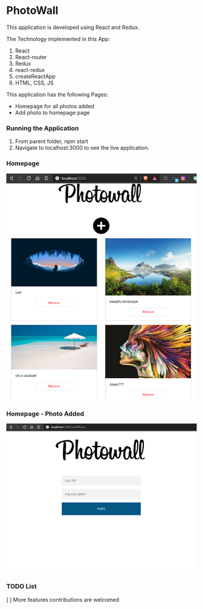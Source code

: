 # PhotoWall
This application is developed using React and Redux.

The Technology implemented in this App:
1. React
2. React-router
3. Redux
4. react-redux
5. createReactApp
6. HTML, CSS, JS

This application has the following Pages:
* Homepage for all photos added
* Add photo to homepage page

### Running the Application
1. From parent folder, npm start
2. Navigate to localhost:3000 to see the live application.

### Homepage
![Homepage](https://raw.githubusercontent.com/prabhjotsumman/PhotoWall/master/screenshots/homepage.PNG)

### Homepage - Photo Added
![Homepage - Add Photo Page](https://raw.githubusercontent.com/prabhjotsumman/PhotoWall/master/screenshots/homepage_AddPhoto.PNG)

### TODO List
[ ] More features contributions are welcomed
